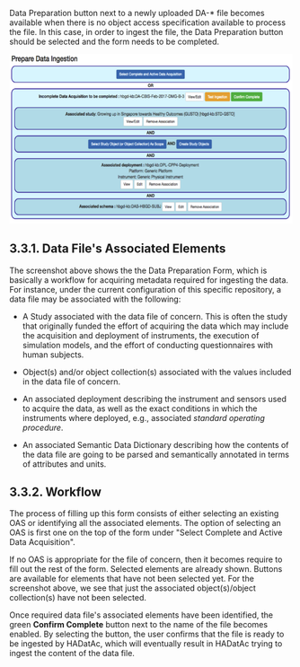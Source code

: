 Data Preparation button next to a newly uploaded DA-* file becomes available when there is no object access specification available to process the file. In this case, in order to ingest the file, the Data Preparation button should be selected and the form needs to be completed. 

![](https://raw.githubusercontent.com/paulopinheiro1234/hadatac-screenshots/master/Sec3/DataPreparation.png)  

## 3.3.1. Data File's Associated Elements

The screenshot above shows the the Data Preparation Form, which is basically a workflow for acquiring metadata required for ingesting the data. For instance, under the current configuration of this specific repository, a data file may be associated with the following:

* A Study associated with the data file of concern. This is often the study that originally funded the effort of acquiring the data which may include the acquisition and deployment of instruments, the execution of simulation models, and the effort of conducting questionnaires with human subjects.  

* Object(s) and/or object collection(s) associated with the values included in the data file of concern.

* An associated deployment describing the instrument and sensors used to acquire the data, as well as the exact conditions in which the instruments where deployed, e.g., associated _standard operating procedure_. 

* An associated Semantic Data Dictionary describing how the contents of the data file are going to be parsed and semantically annotated in terms of attributes and units. 

## 3.3.2. Workflow

The process of filling up this form consists of either selecting an existing OAS or identifying all the associated elements. The option of selecting an OAS is first one on the top of the form under "Select Complete and Active Data Acquisition".

If no OAS is appropriate for the file of concern, then it becomes require to fill out the rest of the form. Selected elements are already shown. Buttons are available for elements that have not been selected yet. For the screenshot above, we see that just the associated object(s)/object collection(s) have not been selected.

Once required data file's associated elements have been identified, the green __Confirm Complete__ button next to the name of the file becomes enabled. By selecting the button, the user confirms that the file is ready to be ingested by HADatAc, which will eventually result in HADatAc trying to ingest the content of the data file.   
